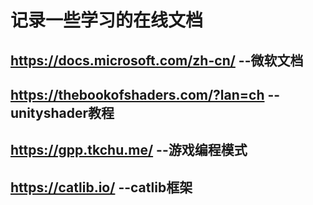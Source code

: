 # 记录一些学习的在线文档 

## https://docs.microsoft.com/zh-cn/  --微软文档

## https://thebookofshaders.com/?lan=ch --unityshader教程

## https://gpp.tkchu.me/ --游戏编程模式

## https://catlib.io/ --catlib框架